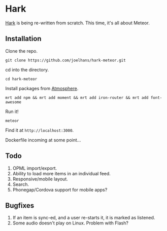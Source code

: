 # Hark

[Hark](https://github.com/joelhans/Hark) is being re-written from scratch. This time, it's all about Meteor.

## Installation

Clone the repo.

`git clone https://github.com/joelhans/hark-meteor.git`

cd into the directory.

`cd hark-meteor`

Install packages from [Atmosphere](https://atmosphere.meteor.com/).

`mrt add npm && mrt add moment && mrt add iron-router && mrt add font-awesome`

Run it!

`meteor`

Find it at `http://localhost:3000`.

Dockerfile incoming at some point...

## Todo

1. OPML import/export.
2. Ability to load more items in an individual feed.
3. Responsive/mobile layout.
4. Search.
5. Phonegap/Cordova support for mobile apps?

## Bugfixes

1. If an item is sync-ed, and a user re-starts it, it is marked as listened.
2. Some audio doesn't play on Linux. Problem with Flash?
